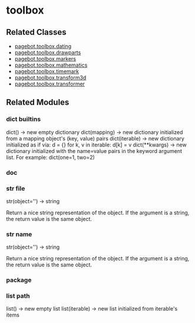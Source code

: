 # toolbox

## Related Classes

* [pagebot.toolbox.dating](dating)
* [pagebot.toolbox.drawparts](drawparts)
* [pagebot.toolbox.markers](markers)
* [pagebot.toolbox.mathematics](mathematics)
* [pagebot.toolbox.timemark](timemark)
* [pagebot.toolbox.transform3d](transform3d)
* [pagebot.toolbox.transformer](transformer)

## Related Modules

### dict __builtins__
dict() -> new empty dictionary
dict(mapping) -> new dictionary initialized from a mapping object's
(key, value) pairs
dict(iterable) -> new dictionary initialized as if via:
d = {}
for k, v in iterable:
d[k] = v
dict(**kwargs) -> new dictionary initialized with the name=value pairs
in the keyword argument list.  For example:  dict(one=1, two=2)
### __doc__
### str __file__
str(object='') -> string

Return a nice string representation of the object.
If the argument is a string, the return value is the same object.
### str __name__
str(object='') -> string

Return a nice string representation of the object.
If the argument is a string, the return value is the same object.
### __package__
### list __path__
list() -> new empty list
list(iterable) -> new list initialized from iterable's items
